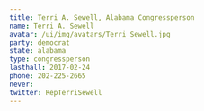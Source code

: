 ```yaml
---
title: Terri A. Sewell, Alabama Congressperson
name: Terri A. Sewell
avatar: /ui/img/avatars/Terri_Sewell.jpg
party: democrat
state: alabama
type: congressperson
lasthall: 2017-02-24
phone: 202-225-2665
never: 
twitter: RepTerriSewell
---
```

